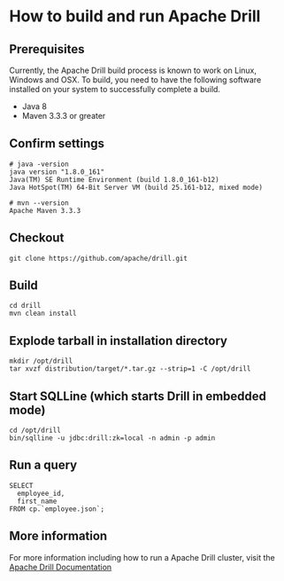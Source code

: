 # How to build and run Apache Drill

## Prerequisites

Currently, the Apache Drill build process is known to work on Linux, Windows and OSX.  To build, you need to have the following software installed on your system to successfully complete a build. 
  * Java 8
  * Maven 3.3.3 or greater

## Confirm settings
    # java -version
    java version "1.8.0_161"
    Java(TM) SE Runtime Environment (build 1.8.0_161-b12)
    Java HotSpot(TM) 64-Bit Server VM (build 25.161-b12, mixed mode)

    # mvn --version
    Apache Maven 3.3.3

## Checkout

    git clone https://github.com/apache/drill.git
    
## Build

    cd drill
    mvn clean install

## Explode tarball in installation directory
   
    mkdir /opt/drill
    tar xvzf distribution/target/*.tar.gz --strip=1 -C /opt/drill 

## Start SQLLine (which starts Drill in embedded mode)
    
    cd /opt/drill
    bin/sqlline -u jdbc:drill:zk=local -n admin -p admin

## Run a query

    SELECT 
      employee_id, 
      first_name
    FROM cp.`employee.json`; 
    
## More information 

For more information including how to run a Apache Drill cluster, visit the [Apache Drill Documentation](http://drill.apache.org/docs/)
